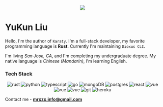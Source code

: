 <div align="center"><img class="rounded-lg" src="https://avatars.githubusercontent.com/u/41265098?s=150&v=4" class="m-1" /></div>

# YuKun Liu

Hello, I'm the author of `Karaty`. I'm a full-stack developer, my favorite programming language is **Rust**.
Currently I'm maintaining `Dioxus CLI`.

I'm living *San Jose, CA*, and I'm completing my undergraduate degree. My native language is *Chinese (Mandarin)*, I'm learning English.

### Tech Stack

<div align="center" class="not-prose flex justify-center flex-row flex-wrap gap-2">
      <img src="https://img.shields.io/badge/Rust-5F4321?style=for-the-badge&logo=rust&logoColor=white" class="m-0" alt="rust"/>
      <img src="https://img.shields.io/badge/Python-FFD43B?style=for-the-badge&logo=python&logoColor=blue" class="m-0" alt="python"/>
      <img src="https://img.shields.io/badge/TypeScript-007ACC?style=for-the-badge&logo=typescript&logoColor=white" class="m-0" alt="typescript"/>
      <img src="https://img.shields.io/badge/Go-108B96?style=for-the-badge&logo=go&logoColor=DFF9FB" class="m-0" alt="go"/>
      <img src="https://img.shields.io/badge/MongoDB-4EA94B?style=for-the-badge&logo=mongodb&logoColor=white" class="m-0" alt="mongoDB"/>
      <img src="https://img.shields.io/badge/PostgreSQL-316192?style=for-the-badge&logo=postgresql&logoColor=white" class="m-0" alt="postgres"/>
      <img src="https://img.shields.io/badge/React-20232A?style=for-the-badge&logo=react&logoColor=61DAFB" class="m-0" alt="react"/>
      <img src="https://img.shields.io/badge/Vue-35495E?style=for-the-badge&logo=vue.js&logoColor=4FC08D" class="m-0" alt="vue"/>
      <img src="https://img.shields.io/badge/Tailwind-F5F1FA?style=for-the-badge&logo=tailwindcss&logoColor=38BDF9" class="m-0" alt="vue"/>
      <img src="https://img.shields.io/badge/Deno-000000?style=for-the-badge&logo=deno&logoColor=white" class="m-0" alt="vue"/>
      <img src="https://img.shields.io/badge/GIT-E44C30?style=for-the-badge&logo=git&logoColor=white" class="m-0" alt="git"/>
      <img src="https://img.shields.io/badge/Heroku-430098?style=for-the-badge&logo=heroku&logoColor=white" class="m-0" alt="heroku"/>
</div>

Contact me - [**mrxzx.info@gmail.com**](mailto:mrxzx.info@gmail.com)